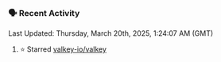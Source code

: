 ### 🗣 Recent Activity

<!--RECENT_ACTIVITY:last_update-->
Last Updated: Thursday, March 20th, 2025, 1:24:07 AM (GMT)
<!--RECENT_ACTIVITY:last_update_end-->
<!--RECENT_ACTIVITY:start-->
1. ⭐ Starred [valkey-io/valkey](https://github.com/valkey-io/valkey)<br>
<!--RECENT_ACTIVITY:end-->
